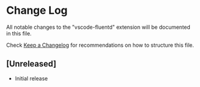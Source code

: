 # Change Log
All notable changes to the "vscode-fluentd" extension will be documented in this file.

Check [Keep a Changelog](http://keepachangelog.com/) for recommendations on how to structure this file.

## [Unreleased]
- Initial release